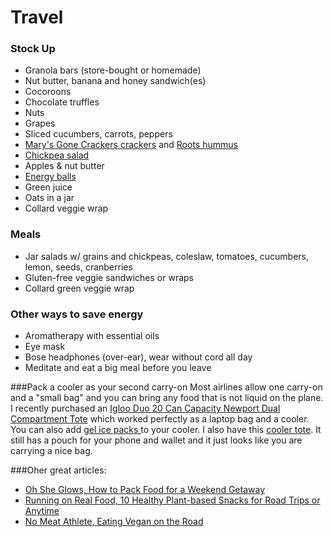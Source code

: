 
# Travel

### Stock Up
* Granola bars (store-bought or homemade) 
* Nut butter, banana and honey sandwich(es)
* Cocoroons
* Chocolate truffles 
* Nuts 
* Grapes
* Sliced cucumbers, carrots, peppers 
* [Mary's Gone Crackers crackers](http://www.marysgonecrackers.com/) and [Roots hummus](http://www.rootsfood.com/products/hummus/)
* [Chickpea salad](http://ohsheglows.com/2015/07/21/chickpea-salad/)
* Apples & nut butter
* [Energy balls](http://deliciouslyella.com/the-ultimate-energy-bites-vegan-gluten-free-dairy-free/)
* Green juice
* Oats in a jar
* Collard veggie wrap

### Meals
* Jar salads w/ grains and chickpeas, coleslaw, tomatoes, cucumbers, lemon, seeds, cranberries
* Gluten-free veggie sandwiches or wraps
* Collard green veggie wrap

### Other ways to save energy
* Aromatherapy with essential oils
* Eye mask
* Bose headphones (over-ear), wear without cord all day 
* Meditate and eat a big meal before you leave

###Pack a cooler as your second carry-on
Most airlines allow one carry-on and a "small bag" and you can bring any food that is not liquid on the plane. I recently purchased an [Igloo Duo 20 Can Capacity Newport Dual Compartment Tote](http://www.amazon.com/gp/product/B006DUYC0U?psc=1&redirect=true&ref_=oh_aui_detailpage_o01_s00) which worked perfectly as a laptop bag and a cooler. You can also add [gel ice packs ](http://www.amazon.com/gp/product/B00XL4PVTW/ref=ox_sc_act_title_4?ie=UTF8&psc=1&smid=A1ORBFWKAM3Q7B) to your cooler. I also have this [cooler tote](http://www.amazon.com/Canvas-Picnic-Insulated-Cooler-Travel/dp/B00XMHVZ9I/ref=sr_1_27?ie=UTF8&qid=1436578100&sr=8-27&keywords=small+cooler+bag). It still has a pouch for your phone and wallet and it just looks like you are carrying a nice bag.


###Oher great articles: 
* [Oh She Glows, How to Pack Food for a Weekend Getaway](http://ohsheglows.com/2015/08/01/how-to-pack-food-for-a-weekend-away-in-an-hour-plant-based/)
* [Running on Real Food, 10 Healthy Plant-based Snacks for Road Trips or Anytime](http://www.runningonrealfood.com/10-healthy-plant-based-snacks-for-road-trips-or-anytime/)
* [No Meat Athlete, Eating Vegan on the Road ](http://www.nomeatathlete.com/eating-vegan-on-the-road/)

